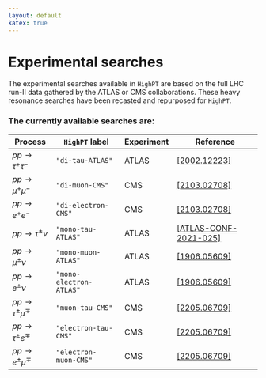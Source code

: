 ```yaml
---
layout: default
katex: true
---
```


# Experimental searches

The experimental searches available in `HighPT` are based on the full LHC run-II data gathered by the ATLAS or CMS collaborations. These heavy resonance searches have been recasted and repurposed for `HighPT`.

### The currently available searches are:

<div class="table-wrapper" markdown="block">

| Process | `HighPT` label | Experiment | Reference |
| ------- | ------------ | ---------- | --------- |
| ${pp\to\tau^+\tau^-}$ |  `"di-tau-ATLAS"` | ATLAS | [\[2002.12223\]](http://arxiv.org/abs/2002.12223) |
| ${pp\to\mu^+\mu^-}$ | `"di-muon-CMS"` | CMS | [\[2103.02708\]](http://arxiv.org/abs/2103.02708) |
| ${pp\to e^+ e^-}$ | `"di-electron-CMS"` | CMS | [\[2103.02708\]](http://arxiv.org/abs/2103.02708) |
| ${pp\to\tau^\pm\nu}$ | `"mono-tau-ATLAS"` | ATLAS | [\[ATLAS-CONF-2021-025\]](https://cds.cern.ch/record/2773301/) |
| ${pp\to\mu^\pm\nu}$ | `"mono-muon-ATLAS"` | ATLAS | [\[1906.05609\]](http://arxiv.org/abs/1906.05609) |
| ${pp\to e^\pm\nu}$ | `"mono-electron-ATLAS"` | ATLAS | [\[1906.05609\]](http://arxiv.org/abs/1906.05609) |
| ${pp\to\tau^\pm\mu^\mp}$ | `"muon-tau-CMS"` | CMS | [\[2205.06709\]](http://arxiv.org/abs/2205.06709) |
| ${pp\to\tau^\pm e^\mp}$ | `"electron-tau-CMS"` | CMS | [\[2205.06709\]](http://arxiv.org/abs/2205.06709) |
| ${pp\to e^\pm\mu^\mp}$ | `"electron-muon-CMS"` | CMS | [\[2205.06709\]](http://arxiv.org/abs/2205.06709) |

</div>